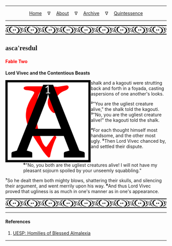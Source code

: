 
---

<!--- Local CSS Font Loading -->

<style>
@font-face {
    font-family: HayghinDaedric;
    src: url('../../../../../assets/fonts/ttf/HayghinDaedric.ttf') format('truetype');
    font-weight: medium;
    font-style: normal;
}
</style>

<!--- Jekyll Page Links -->

<center>
<a href="../../../../../index.html">Home</a>
&emsp;&nabla;&emsp;
<a href="../../../../archive/about.html">About</a>
&emsp;&nabla;&emsp;
<a href="../../../../archive/index.html">Archive</a>
&emsp;&nabla;&emsp;
<a href="../../../index.html">Quintessence</a>
</center>

<!--- Markdown Body Below: -->

---

<img align="center" alt="Bordering" src="../../../../../assets/images/symbols/velothi_pattern_long_by_lukkar.svg">

## <span style="font-family:HayghinDaedric">asca'resdul</Span>

#### <span style="color:red">Fable Two</Span>

__Lord Vivec and the Contentious Beasts__

<img align="left" alt="A" src="../../../project/resources/initials/svg/letters/letter_a.svg"> shalk and a kagouti were strutting back and forth in a foyada, casting aspersions of one another's looks.

<b>&sup2;</b>"You are the ugliest creature alive," the shalk told the kagouti.
<b>&sup3;</b>"No, you are the ugliest creature alive!" the kagouti told the shalk.

<b>&#8308;</b>For each thought himself most handsome, and the other most ugly.
<b>&#8309;</b>Then Lord Vivec chanced by, and settled their dispute.

<span style="display:inline-block;padding-left:4em"><b>&#8310;</b>"No, you both are the ugliest creatures alive! I will not have my pleasant sojourn spoiled by your unseemly squabbling."</span>

<b>&#8311;</b>So he dealt them both mighty blows, shattering their skulls, and silencing their argument, and went merrily upon his way.
<b>&#8312;</b>And thus Lord Vivec proved that ugliness is as much in one's manner as in one's appearance.

<img align="center" alt="Bordering" src="../../../../../assets/images/symbols/velothi_pattern_long_by_lukkar.svg">

---

#### References

1. [UESP: Homilies of Blessed Almalexia][1]

[1]: https://en.uesp.net/wiki/Morrowind:Homilies_of_Blessed_Almalexia#Lord_and_the_Contentious_Beasts

---

